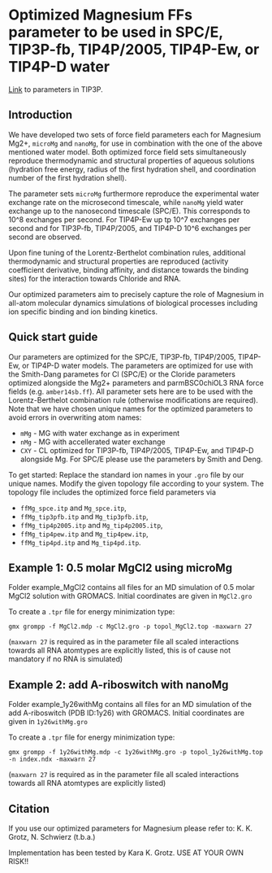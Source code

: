 # Optimized Magnesium FFs parameter to be used in SPC/E, TIP3P-fb, TIP4P/2005, TIP4P-Ew, or TIP4P-D water
[Link](https://github.com/bio-phys/Magnesium-FFs) to parameters in TIP3P.

## Introduction
We have developed two sets of force field parameters each for Magnesium Mg2+, `microMg` and `nanoMg`, for use in combination with the one of the above mentioned water model.
Both optimized force field sets simultaneously reproduce thermodynamic and structural properties of aqueous solutions (hydration free energy, radius of the first hydration shell, and coordination number of the first hydration shell). 

The parameter sets `microMg` furthermore reproduce the experimental water exchange rate on the microsecond timescale, while `nanoMg` yield water exchange up to the nanosecond timescale (SPC/E). This corresponds to 10^8 exchanges per second. For TIP4P-Ew up tp 10^7 exchanges per second and for TIP3P-fb, TIP4P/2005, and TIP4P-D 10^6 exchanges per second are observed.

Upon fine tuning of the Lorentz-Berthelot combination rules, additional thermodynamic and structural properties are reproduced (activity coefficient derivative, binding affinity, and distance towards the binding sites) for the interaction towards Chloride and RNA. 

Our optimized parameters aim to precisely capture the role of Magnesium in all-atom molecular dynamics simulations of biological processes including ion specific binding and ion binding kinetics.


## Quick start guide
Our parameters are optimized for the SPC/E, TIP3P-fb, TIP4P/2005, TIP4P-Ew, or TIP4P-D water models.
The parameters are optimized for use with the Smith-Dang parametes for Cl (SPC/E) or the Cloride parameters optimized alongside the Mg2+ parameters and parmBSC0chiOL3 RNA force fields (e.g. `amber14sb.ff`).
All parameter sets here are to be used with the Lorentz-Berthelot combination rule (otherwise modifications are required).
Note that we have chosen unique names for the optimized parameters to avoid errors in overwriting atom names:
* `mMg` - MG with water exchange as in experiment
* `nMg` - MG with accellerated water exchange
* `CXY` - CL optimized for TIP3P-fb, TIP4P/2005, TIP4P-Ew, and TIP4P-D alongside Mg. For SPC/E please use the parameters by Smith and Deng.

To get started: Replace the standard ion names in your `.gro` file by our unique names.
Modify the given topology file according to your system. The topology file includes the optimized force field parameters via 
* `ffMg_spce.itp` and `Mg_spce.itp`,
* `ffMg_tip3pfb.itp` and `Mg_tip3pfb.itp`,
* `ffMg_tip4p2005.itp` and `Mg_tip4p2005.itp`,
* `ffMg_tip4pew.itp` and `Mg_tip4pew.itp`,
* `ffMg_tip4pd.itp` and `Mg_tip4pd.itp`.

## Example 1: 0.5 molar MgCl2 using microMg

Folder example_MgCl2 contains all files for an MD simulation of 0.5 molar MgCl2 solution with GROMACS.
Initial coordinates are given in `MgCl2.gro`

To create a `.tpr` file for energy minimization type: 
```
gmx grompp -f MgCl2.mdp -c MgCl2.gro -p topol_MgCl2.top -maxwarn 27
```

(`maxwarn 27` is required as in the parameter file all scaled interactions towards all RNA atomtypes are explicitly listed, this is of cause not mandatory if no RNA is simulated)

## Example 2: add A-riboswitch with nanoMg

Folder example_1y26withMg contains all files for an MD simulation of the add A-riboswitch (PDB ID:1y26) with GROMACS.
Initial coordinates are given in `1y26withMg.gro`

To create a `.tpr` file for energy minimization type: 
```
gmx grompp -f 1y26withMg.mdp -c 1y26withMg.gro -p topol_1y26withMg.top -n index.ndx -maxwarn 27
```
(`maxwarn 27` is required as in the parameter file all scaled interactions towards all RNA atomtypes are explicitly listed)

## Citation
If you use our optimized parameters for Magnesium please refer to:
K. K. Grotz, N. Schwierz (t.b.a.)


Implementation has been tested by Kara K. Grotz.
USE AT YOUR OWN RISK!!
